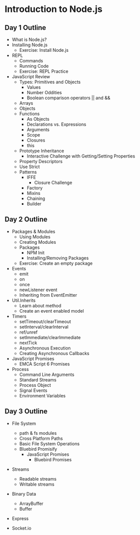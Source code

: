 # Introduction to Node.js

## Day 1 Outline

- What is Node.js?
- Installing Node.js
	- Exercise: Install Node.js
- REPL
	- Commands
	- Running Code
	- Exercise: REPL Practice
- JavaScript Review
	- Types: Primitives and Objects
		- Values
		- Number Oddities
		- Boolean comparison operators || and &&
	- Arrays
	- Objects
	- Functions
		- As Objects
		- Declarations vs. Expressions
		- Arguments
		- Scope
		- Closures
		- this
	- Prototype Inheritance
		- Interactive Challenge with Getting/Setting Properties
	- Property Descriptors
	- Use Strict
	- Patterns
		- IFFE
			- Closure Challenge
		- Factory
		- Mixins
		- Chaining
		- Builder

## Day 2 Outline

- Packages & Modules
	- Using Modules
	- Creating Modules
	- Packages
		- NPM Init
		- Installing/Removing Packages
	- Exercise: Create an empty package
- Events
	- emit
	- on
	- once
	- newListener event
	- Inheriting from EventEmitter
- Util.Inherits
	- Learn about method
	- Create an event enabled model
- Timers
	- setTimeout/clearTimeout
	- setInterval/clearInterval
	- ref/unref
	- setImmediate/clearImmediate
	- nextTick
	- Asynchronous Execution
	- Creating Asynchronous Callbacks
- JavaScript Promises
	- EMCA Script 6 Promises
- Process
	- Command Line Arguments
	- Standard Streams
	- Process Object
	- Signal Events
	- Environment Variables

## Day 3 Outline

- File System
	- path & fs modules
	- Cross Platform Paths
	- Basic File System Operations
	- Bluebird Promisify
		- JavaScript Promises
			- Bluebird Promises
- Streams
	- Readable streams
	- Writable streams
- Binary Data
	- ArrayBuffer
	- Buffer
- Express

- Socket.io
